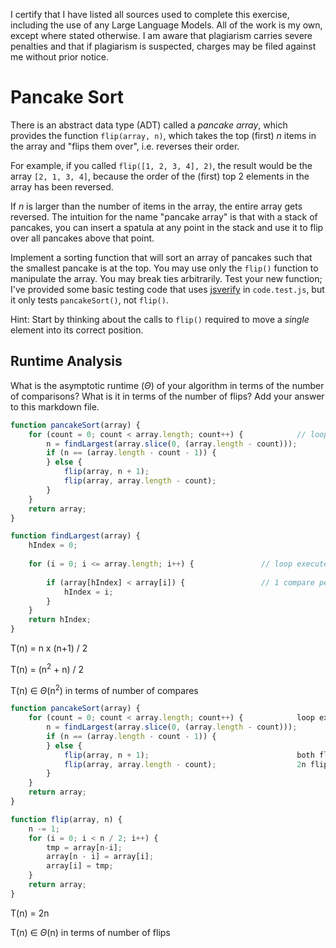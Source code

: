 I certify that I have listed all sources used to complete this exercise, including the use of any Large Language Models. All of the work is my own, except where stated otherwise. I am aware that plagiarism carries severe penalties and that if plagiarism is suspected, charges may be filed against me without prior notice.

# Pancake Sort

There is an abstract data type (ADT) called a *pancake array*, which provides
the function `flip(array, n)`, which takes the top (first) $n$ items in the
array and "flips them over", i.e. reverses their order.

For example, if you called `flip([1, 2, 3, 4], 2)`, the result would
be the array  `[2, 1, 3, 4]`, because the order of the (first) top 2
elements in the array has been reversed.

If $n$ is larger than the number of items in the array, the entire array gets
reversed. The intuition for the name "pancake array" is that with a stack of
pancakes, you can insert a spatula at any point in the stack and use it to flip
over all pancakes above that point.

Implement a sorting function that will sort an array of pancakes such that the
smallest pancake is at the top. You may use only the `flip()` function to
manipulate the array. You may break ties arbitrarily. Test your new function;
I've provided some basic testing code that uses
[jsverify](https://jsverify.github.io/) in `code.test.js`, but it only tests
`pancakeSort()`, not `flip()`.

Hint: Start by thinking about the calls to `flip()` required to move a *single*
element into its correct position.

## Runtime Analysis

What is the asymptotic runtime ($\Theta$) of your algorithm in terms of the
number of comparisons? What is it in terms of the number of flips? Add your
answer to this markdown file.
```javascript
function pancakeSort(array) {
    for (count = 0; count < array.length; count++) {			// loop executed n times
        n = findLargest(array.slice(0, (array.length - count)));	
        if (n == (array.length - count - 1)) { 
        } else {
            flip(array, n + 1);
            flip(array, array.length - count);
        }
    }
    return array;
}

function findLargest(array) {
    hIndex = 0;
    																	                                                                 n 
    for (i = 0; i <= array.length; i++) {				// loop executed n - number of times loop in pancakeSort function has executed = ∑ 1 + 2 + 3 + ... + n = n(n-1) / 2
    																	                                                                 1
        if (array[hIndex] < array[i]) {					// 1 compare per execution of the loop
            hIndex = i;
        }
    }
    return hIndex;
}
```

T(n) = n x (n+1) / 2

T(n) = (n<sup>2</sup> + n) / 2

T(n) ∈ $\Theta$(n<sup>2</sup>) in terms of number of compares

```javascript
function pancakeSort(array) {
    for (count = 0; count < array.length; count++) {			loop executes n times
        n = findLargest(array.slice(0, (array.length - count)));
        if (n == (array.length - count - 1)) {
        } else {
            flip(array, n + 1);						            both flip lines execute every loop unless the next index is already correct, both are worst case executed n times
            flip(array, array.length - count);				    2n flips worst case
        }
    }
    return array;
}

function flip(array, n) {
    n -= 1;
    for (i = 0; i < n / 2; i++) {                    
        tmp = array[n-i];
        array[n - i] = array[i];
        array[i] = tmp;
    }
    return array;
}
```

T(n) = 2n

T(n) ∈ $\Theta$(n) in terms of number of flips
